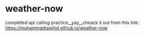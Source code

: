 # weather-now
completed api calling practice__yay__cheack it out from this link: https://muhammadtawhid.github.io/weather-now

